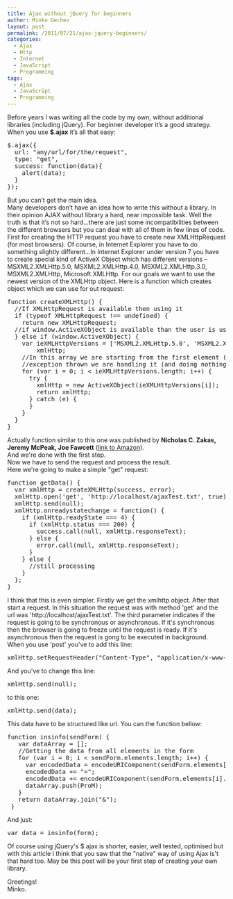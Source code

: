 ```yaml
---
title: Ajax without jQuery for beginners
author: Minko Gechev
layout: post
permalink: /2011/07/21/ajax-jquery-beginners/
categories:
  - Ajax
  - Http
  - Internet
  - JavaScript
  - Programming
tags:
  - Ajax
  - JavaScript
  - Programming
---
```

Before years I was writing all the code by my own, without additional libraries (including jQuery). For beginner developer it&#8217;s a good strategy. When you use **$.ajax** it&#8217;s all that easy:

<pre lang="JavaScript">$.ajax({
  url: "any/url/for/the/request",
  type: "get",
  success: function(data){
    alert(data);
  }
});</pre>

But you can&#8217;t get the main idea.  
Many developers don&#8217;t have an idea how to write this without a library. In their opinion AJAX without library a hard, near impossible task. Well the truth is that it&#8217;s not so hard&#8230;there are just some incompatibilities between the different browsers but you can deal with all of them in few lines of code. First for creating the HTTP request you have to create new XMLHttpRequest (for most browsers). Of course, in Internet Explorer you have to do something slightly different&#8230;In Internet Explorer under version 7 you have to create special kind of ActiveX Object which has different versions &#8211; MSXML2.XMLHttp.5.0, MSXML2.XMLHttp.4.0, MSXML2.XMLHttp.3.0, MSXML2.XMLHttp, Microsoft.XMLHttp. For our goals we want to use the newest version of the XMLHttp object. Here is a function which creates object which we can use for out request:

<pre lang="JavaScript">function createXMLHttp() {
  //If XMLHttpRequest is available then using it
  if (typeof XMLHttpRequest !== undefined) {
    return new XMLHttpRequest;
  //if window.ActiveXObject is available than the user is using IE...so we have to create the newest version XMLHttp object
  } else if (window.ActiveXObject) {
    var ieXMLHttpVersions = ['MSXML2.XMLHttp.5.0', 'MSXML2.XMLHttp.4.0', 'MSXML2.XMLHttp.3.0', 'MSXML2.XMLHttp', 'Microsoft.XMLHttp'],
        xmlHttp;
    //In this array we are starting from the first element (newest version) and trying to create it. If there is an
    //exception thrown we are handling it (and doing nothing ^^)
    for (var i = 0; i &lt; ieXMLHttpVersions.length; i++) {
      try {
        xmlHttp = new ActiveXObject(ieXMLHttpVersions[i]);
        return xmlHttp;
      } catch (e) {
      }
    }
  }
}</pre>

Actually function similar to this one was published by **Nicholas C. Zakas, Jeremy McPeak, Joe Fawcett** ([link to Amazon][1]).  
And we're done with the first step.  
Now we have to send the request and process the result.  
Here we're going to make a simple "get" request:

<pre lang="JavaScript">function getData() {
  var xmlHttp = createXMLHttp(success, error);
  xmlHttp.open('get', 'http://localhost/ajaxTest.txt', true);
  xmlHttp.send(null);
  xmlHttp.onreadystatechange = function() {
    if (xmlHttp.readyState === 4) {
      if (xmlHttp.status === 200) {
        success.call(null, xmlHttp.responseText);
      } else {
        error.call(null, xmlHttp.responseText);
      }
    } else {
      //still processing
    }
  };
}</pre>

I think that this is even simpler. Firstly we get the xmlhttp object. After that start a request. In this situation the request was with method 'get' and the url was 'http://localhost/ajaxTest.txt'. The third parameter indicates if the request is going to be synchronous or asynchronous. If it's synchronous then the browser is going to freeze until the request is ready. If it's asynchronous then the request is gong to be executed in background.  
When you use 'post' you've to add this line:

<pre lang="JavaScript">xmlHttp.setRequestHeader("Content-Type", "application/x-www-form-urlencoded");</pre>

And you've to change this line:

<pre lang="JavaScript">xmlHttp.send(null);</pre>

to this one:

<pre>xmlHttp.send(data);</pre>

This data have to be structured like url. You can the function bellow:

<pre lang="JavaScript">function insinfo(sendForm) {
   var dataArray = [];
   //Getting the data from all elements in the form
   for (var i = 0; i &lt; sendForm.elements.length; i++) {
     var encodedData = encodeURIComponent(sendForm.elements[i].name);
     encodedData += "=";
     encodedData += encodeURIComponent(sendForm.elements[i].value);
     dataArray.push(ProM);
   }
   return dataArray.join("&#038;");
 }</pre>

And just:

<pre lang="JavaScript">var data = insinfo(form);</pre>

Of course using jQuery's $.ajax is shorter, easier, well tested, optimised but with this article I think that you saw that the "native" way of using Ajax is't that hard too. May be this post will be your first step of creating your own library.

Greetings!  
Minko.

 [1]: http://www.amazon.com/Professional-Ajax-2nd-Programmer/dp/0470109491 "link to Amazon"